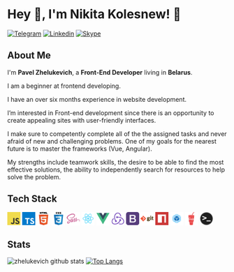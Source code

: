 # Hey 👋, I'm Nikita Kolesnew! 🦔


<!-- <img align="right" alt="GIF" src="https://media.giphy.com/media/bGgsc5mWoryfgKBx1u/giphy.gif" /> -->
<!-- <img align="right" alt="GIF" src="https://media.giphy.com/media/cnhpl4IeYgU7MCBdV2/giphy.gif" /> -->


<a href="https://t.me/zhelukevich" target="_blank"><img src="https://img.shields.io/badge/-Telegram-0088cc?style=flat-square&logo=telegram" alt="Telegram"></a>
<a href="https://www.linkedin.com/in/pavelzhelukevich/" target="_blank"><img src="https://img.shields.io/badge/-Linkedin-0088cc?style=flat-square&logo=linkedin" alt="Linkedin"></a>
<a href="https://join.skype.com/invite/zkDRcgWXSFDP" target="_blank"><img src="https://img.shields.io/badge/-Skype-0088cc?style=flat-square&logo=skype" alt="Skype"></a>

## About Me
<!-- <img align="right" alt="GIF" src="https://media.giphy.com/media/ZDTbix65Me1YDNLDF3/giphy.gif"/> -->

I'm **Pavel Zhelukevich**, a **Front-End Developer** living in **Belarus**.

I am a beginner at frontend developing.

I have an over six months experience in website development.

I’m interested in Front-end development since there is an opportunity to create appealing sites with  user-friendly interfaces.

I make sure to competently complete all of the the assigned tasks and never afraid of new and challenging problems.  One of my goals for the nearest future is to master the frameworks (Vue, Angular).

My strengths include teamwork skills, the desire to be able to find the most effective solutions, the ability to independently search for resources to help solve the problem.

## Tech Stack

<code><img height="30" src="https://raw.githubusercontent.com/github/explore/80688e429a7d4ef2fca1e82350fe8e3517d3494d/topics/javascript/javascript.png"></code>
<code><img height="30" src="https://raw.githubusercontent.com/github/explore/80688e429a7d4ef2fca1e82350fe8e3517d3494d/topics/typescript/typescript.png"></code>
<code><img height="30" src="https://raw.githubusercontent.com/github/explore/80688e429a7d4ef2fca1e82350fe8e3517d3494d/topics/html/html.png"></code>
<code><img height="30" src="https://raw.githubusercontent.com/github/explore/80688e429a7d4ef2fca1e82350fe8e3517d3494d/topics/css/css.png"></code>
<code><img height="30" src="https://raw.githubusercontent.com/github/explore/80688e429a7d4ef2fca1e82350fe8e3517d3494d/topics/sass/sass.png"></code>
<code><img height="30" src="https://raw.githubusercontent.com/github/explore/80688e429a7d4ef2fca1e82350fe8e3517d3494d/topics/react/react.png"></code>
<code><img height="30" src="https://raw.githubusercontent.com/github/explore/80688e429a7d4ef2fca1e82350fe8e3517d3494d/topics/vue/vue.png"></code>
<code><img height="30" src="https://raw.githubusercontent.com/github/explore/80688e429a7d4ef2fca1e82350fe8e3517d3494d/topics/redux/redux.png"></code>
<code><img height="30" src="https://raw.githubusercontent.com/github/explore/80688e429a7d4ef2fca1e82350fe8e3517d3494d/topics/bootstrap/bootstrap.png"></code>
<code><img height="30" src="https://raw.githubusercontent.com/github/explore/80688e429a7d4ef2fca1e82350fe8e3517d3494d/topics/git/git.png"></code>
<code><img height="30" src="https://raw.githubusercontent.com/github/explore/80688e429a7d4ef2fca1e82350fe8e3517d3494d/topics/npm/npm.png"></code>
<code><img height="30" src="https://raw.githubusercontent.com/github/explore/80688e429a7d4ef2fca1e82350fe8e3517d3494d/topics/webpack/webpack.png"></code>
<code><img height="30" src="https://raw.githubusercontent.com/github/explore/80688e429a7d4ef2fca1e82350fe8e3517d3494d/topics/gulp/gulp.png"></code>
<code><img height="30" src="https://raw.githubusercontent.com/github/explore/80688e429a7d4ef2fca1e82350fe8e3517d3494d/topics/terminal/terminal.png"></code>


## Stats

![zhelukevich github stats](https://github-readme-stats.vercel.app/api?username=zhelukevich&show_icons=true&hide_border=false&theme=tokyonight&count_private=true&hide_title=false)
[![Top Langs](https://github-readme-stats.vercel.app/api/top-langs/?username=zhelukevich&hide=html&theme=tokyonight&layout=compact)](https://github.com/anuraghazra/github-readme-stats)

<!--
**zhelukevich/zhelukevich** is a ✨ _special_ ✨ repository because its `README.md` (this file) appears on your GitHub profile.
